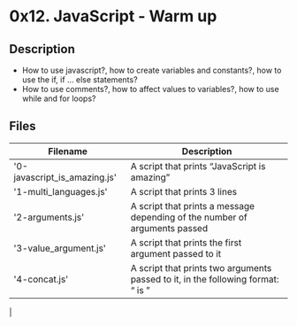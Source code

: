 # 0x12. JavaScript - Warm up

## Description
- How to use javascript?, how to create variables and constants?, how to use the if, if ... else statements?
- How to use comments?, how to affect values to variables?, how to use while and for loops?


## Files
| Filename | Description |
| -------- | ----------- |
| '0-javascript_is_amazing.js' | A script that prints “JavaScript is amazing” |
| '1-multi_languages.js' | A script that prints 3 lines |
| '2-arguments.js' | A script that prints a message depending of the number of arguments passed |
| '3-value_argument.js' | A script that prints the first argument passed to it |
| '4-concat.js' | A script that prints two arguments passed to it, in the following format: “ is ” |
|
